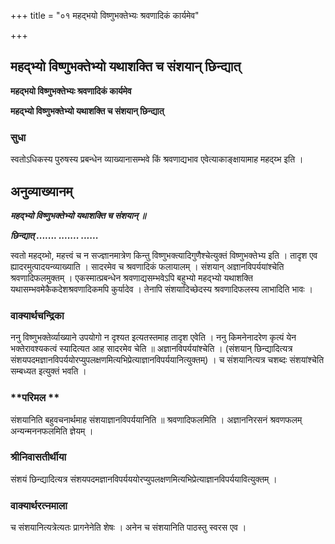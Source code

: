 +++
title = "०१ महद्भयो विष्णुभक्तेभ्यः श्रवणादिकं कार्यमेव"

+++


## महद्भ्यो विष्णुभक्तेभ्यो यथाशक्ति च संशयान् छिन्द्यात्

**महद्भयो विष्णुभक्तेभ्यः श्रवणादिकं कार्यमेव**

**महद्भ्यो विष्णुभक्तेभ्यो यथाशक्ति च संशयान् छिन्द्यात्**

### **सुधा**

स्वतोऽधिकस्य पुरुषस्य प्रबन्धेन व्याख्यानासम्भवे किं श्रवणाद्यभाव एवेत्याकाङ्क्षायामाह महद्य्भ इति ।

## **अनुव्याख्यानम्**

***महद्भ्यो विष्णुभक्तेभ्यो यथाशक्ति च संशयान् ॥***

***छिन्द्यात् ....... ....... ......***

स्वतो महद्य्भो, महत्त्वं च न सज्ज्ञानमात्रेण किन्तु विष्णुभक्त्यादिगुणैश्चेत्युक्तं विष्णुभक्तेभ्य इति । तादृश एव ह्यादरमुत्पादयन्व्याख्याति । सादरमेव च श्रवणादिकं फलायालम् । संशयान् अज्ञानविपर्ययांश्चेति श्रवणादिफलमुक्तम् । एकस्मात्प्रबन्धेन श्रवणाद्यसम्भवेऽपि बहुभ्यो महद्भ्यो यथाशक्ति यथासम्भवमेकैकदेशश्रवणादिकमपि कुर्यादेव । तेनापि संशयादिच्छेदस्य श्रवणादिफलस्य लाभादिति भावः ।

### **वाक्यार्थचन्द्रिका**

ननु विष्णुभक्तेर्व्याख्याने उपयोगो न दृश्यत इत्यतस्तमाह तादृश एवेति । ननु किमनेनादरेण कृत्यं येन भक्तेरावश्यकत्वं स्यादित्यत आह सादरमेव चेति ॥ अज्ञानविपर्ययांश्चेति । (संशयान् छिन्द्यादित्यत्र संशयपदमज्ञानविपर्ययोरप्युपलक्षणमित्यभिप्रेत्याज्ञानविपर्ययानित्युक्तम्) । च संशयानित्यत्र चशब्दः संशयांश्चेति सम्बध्यत इत्युक्तं भवति ।

### **परिमल **

संशयानिति बहुवचनार्थमाह संशयाज्ञानविपर्ययानिति ॥ श्रवणादिफलमिति । अज्ञाननिरसनं श्रवणफलम् अन्यन्मननफलमिति ज्ञेयम् ।

### **श्रीनिवासतीर्थीया**

संशयं छिन्द्यादित्यत्र संशयपदमज्ञानविपर्यययोरप्युपलक्षणमित्यभिप्रेत्याज्ञानविपर्ययावित्युक्तम् ।

### **वाक्यार्थरत्नमाला**

च संशयानित्यत्रेत्यतः प्रागनेनेति शेषः । अनेन च संशयानिति पाठस्तु स्वरस एव ।


